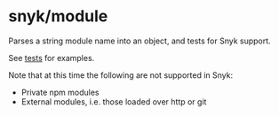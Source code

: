 # snyk/module

Parses a string module name into an object, and tests for Snyk support.

See [tests](https://github.com/Snyk/module/blob/4a1055822a33b4294bd28e3502135e1153c06a46/test/index.test.js) for examples.

Note that at this time the following are not supported in Snyk:

- Private npm modules
- External modules, i.e. those loaded over http or git